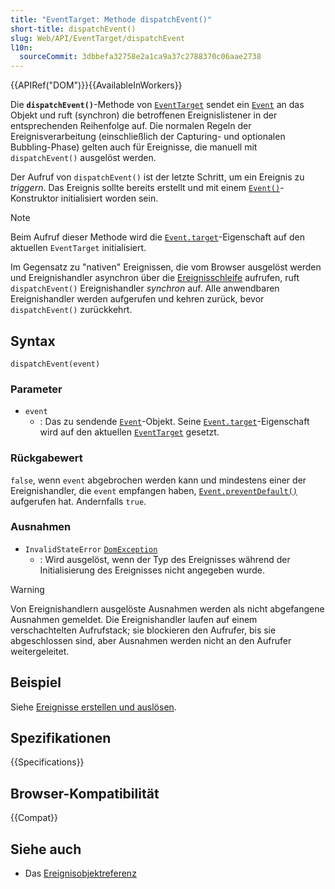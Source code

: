 ```yaml
---
title: "EventTarget: Methode dispatchEvent()"
short-title: dispatchEvent()
slug: Web/API/EventTarget/dispatchEvent
l10n:
  sourceCommit: 3dbbefa32758e2a1ca9a37c2788370c06aae2738
---
```


{{APIRef("DOM")}}{{AvailableInWorkers}}

Die **`dispatchEvent()`**-Methode von [`EventTarget`](/de/docs/Web/API/EventTarget) sendet ein [`Event`](/de/docs/Web/API/Event) an das Objekt und ruft (synchron) die betroffenen Ereignislistener in der entsprechenden Reihenfolge auf. Die normalen Regeln der Ereignisverarbeitung (einschließlich der Capturing- und optionalen Bubbling-Phase) gelten auch für Ereignisse, die manuell mit `dispatchEvent()` ausgelöst werden.

Der Aufruf von `dispatchEvent()` ist der letzte Schritt, um ein Ereignis zu _triggern_. Das Ereignis sollte bereits erstellt und mit einem [`Event()`](/de/docs/Web/API/Event/Event)-Konstruktor initialisiert worden sein.

> [!NOTE]
> Beim Aufruf dieser Methode wird die [`Event.target`](/de/docs/Web/API/Event/target)-Eigenschaft auf den aktuellen `EventTarget` initialisiert.

Im Gegensatz zu "nativen" Ereignissen, die vom Browser ausgelöst werden und Ereignishandler asynchron über die [Ereignisschleife](/de/docs/Web/JavaScript/Reference/Execution_model) aufrufen, ruft `dispatchEvent()` Ereignishandler _synchron_ auf. Alle anwendbaren Ereignishandler werden aufgerufen und kehren zurück, bevor `dispatchEvent()` zurückkehrt.

## Syntax

```js-nolint
dispatchEvent(event)
```

### Parameter

- `event`
  - : Das zu sendende [`Event`](/de/docs/Web/API/Event)-Objekt. Seine [`Event.target`](/de/docs/Web/API/Event/target)-Eigenschaft wird auf den aktuellen [`EventTarget`](/de/docs/Web/API/EventTarget) gesetzt.

### Rückgabewert

`false`, wenn `event` abgebrochen werden kann und mindestens einer der Ereignishandler, die `event` empfangen haben, [`Event.preventDefault()`](/de/docs/Web/API/Event/preventDefault) aufgerufen hat. Andernfalls `true`.

### Ausnahmen

- `InvalidStateError` [`DomException`](/de/docs/Web/API/DomException)
  - : Wird ausgelöst, wenn der Typ des Ereignisses während der Initialisierung des Ereignisses nicht angegeben wurde.

> [!WARNING]
> Von Ereignishandlern ausgelöste Ausnahmen werden als nicht abgefangene Ausnahmen gemeldet. Die Ereignishandler laufen auf einem verschachtelten Aufrufstack; sie blockieren den Aufrufer, bis sie abgeschlossen sind, aber Ausnahmen werden nicht an den Aufrufer weitergeleitet.

## Beispiel

Siehe [Ereignisse erstellen und auslösen](/de/docs/Web/Events/Creating_and_triggering_events).

## Spezifikationen

{{Specifications}}

## Browser-Kompatibilität

{{Compat}}

## Siehe auch

- Das [Ereignisobjektreferenz](/de/docs/Web/API/Event)
